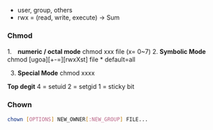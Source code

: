* user, group, others
* rwx = (read, write, execute)
-> Sum


### Chmod

1.　**numeric / octal mode** 
chmod xxx file
(x= 0~7)
2. **Symbolic Mode** 
chmod [ugoa][+-=][rwxXst] file
    * default=all

3. **Special Mode** 
chmod xxxx

**Top degit**
4 = setuid
2 = setgid
1 = sticky bit


### Chown
```bash
chown [OPTIONS] NEW_OWNER[:NEW_GROUP] FILE...
```